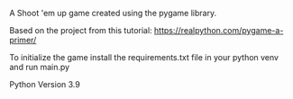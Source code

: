 A Shoot 'em up game created using the pygame library.

Based on the project from this tutorial: https://realpython.com/pygame-a-primer/

To initialize the game install the requirements.txt file in your python venv and run main.py

Python Version 3.9
